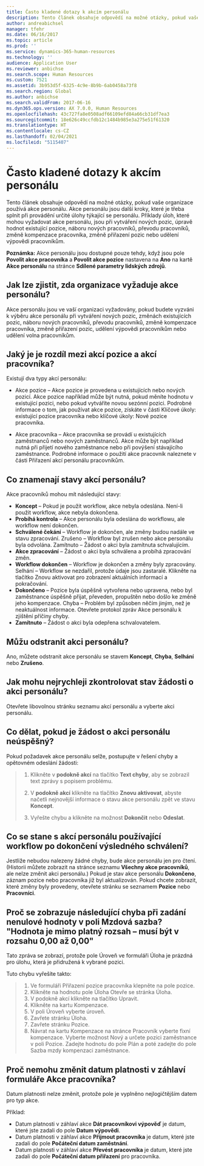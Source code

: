 ```yaml
---
title: Často kladené dotazy k akcím personálu
description: Tento článek obsahuje odpovědí na možné otázky, pokud vaše organizace používá akce personálu. Akce personálu jsou další kroky, které je třeba splnit při provádění určité úlohy týkající se personálu.
author: andreabichsel
manager: tfehr
ms.date: 06/16/2017
ms.topic: article
ms.prod: ''
ms.service: dynamics-365-human-resources
ms.technology: ''
audience: Application User
ms.reviewer: anbichse
ms.search.scope: Human Resources
ms.custom: 7521
ms.assetid: 3b953d5f-6325-4c9e-8b9b-6ab0458a73f8
ms.search.region: Global
ms.author: anbichse
ms.search.validFrom: 2017-06-16
ms.dyn365.ops.version: AX 7.0.0, Human Resources
ms.openlocfilehash: 43c727fa8e0508adf66109efd84a66cb31df7ea3
ms.sourcegitcommit: 18e626c49ccfdb12c1484b985e3a275e51f61320
ms.translationtype: HT
ms.contentlocale: cs-CZ
ms.lasthandoff: 02/04/2021
ms.locfileid: "5115407"
---
```

# <a name="personnel-actions-faq"></a>Často kladené dotazy k akcím personálu

Tento článek obsahuje odpovědí na možné otázky, pokud vaše organizace používá akce personálu. Akce personálu jsou další kroky, které je třeba splnit při provádění určité úlohy týkající se personálu. Příklady úloh, které mohou vyžadovat akce personálu, jsou při vytváření nových pozic, úpravě hodnot existující pozice, náboru nových pracovníků, převodu pracovníků, změně kompenzace pracovníka, změně přiřazení pozic nebo udělení výpovědi pracovníkům.

**Poznámka:** Akce personálu jsou dostupné pouze tehdy, když jsou pole **Povolit akce pracovníka** a **Povolit akce pozice** nastavena na **Ano** na kartě **Akce personálu** na stránce **Sdílené parametry lidských zdrojů**. 

## <a name="how-can-i-tell-if-my-organization-requires-personnel-actions"></a>Jak lze zjistit, zda organizace vyžaduje akce personálu?
Akce personálu jsou ve vaší organizaci vyžadovány, pokud budete vyzváni k výběru akce personálu při vytváření nových pozic, změnách existujících pozic, náboru nových pracovníků, převodu pracovníků, změně kompenzace pracovníka, změně přiřazení pozic, udělení výpovědi pracovníkům nebo udělení volna pracovníkům. 

## <a name="what-is-the-difference-between-a-position-action-and-a-worker-action"></a>Jaký je je rozdíl mezi akcí pozice a akcí pracovníka?
Existují dva typy akcí personálu:

- Akce pozice – Akce pozice je provedena u existujících nebo nových pozicí. Akce pozice například může být nutná, pokud měníte hodnotu v existující pozici, nebo pokud vytváříte novou sezónní pozici. Podrobné informace o tom, jak používat akce pozice, získáte v části Klíčové úkoly: existující pozice pracovníka nebo klíčové úkoly: Nové pozice pracovníka.

- Akce pracovníka – Akce pracovníka se provádí u existujících zaměstnanců nebo nových zaměstnanců. Akce může být například nutná při přijetí nového zaměstnance nebo při povýšení stávajícího zaměstnance. Podrobné informace o použití akce pracovník naleznete v části Přiřazení akcí personálu pracovníkům.

## <a name="what-do-the-statuses-of-the-personnel-actions-mean"></a>Co znamenají stavy akcí personálu?
Akce pracovníků mohou mít následující stavy:

- **Koncept** – Pokud je použit workflow, akce nebyla odeslána. Není-li použit workflow, akce nebyla dokončena.
- **Probíhá kontrola** – Akce personálu byla odeslána do workflowu, ale workflow není dokončen.
- **Schválené čekání** – Workflow je dokončen, ale změny budou nadále ve stavu zpracování. Zrušeno – Workflow byl zrušen nebo akce personálu byla odvolána. Zamítnuto – Žádost o akci byla zamítnuta schvalujícím.
- **Akce zpracování** – Žádost o akci byla schválena a probíhá zpracování změn.
- **Workflow dokončen** – Workflow je dokončen a změny byly zpracovány. Selhání – Workflow se nezdařil, protože údaje jsou zastaralé. Klikněte na tlačítko Znovu aktivovat pro zobrazení aktuálních informací a pokračování.
- **Dokončeno** – Pozice byla úspěšně vytvořena nebo upravena, nebo byl zaměstnance úspěšně přijat, převeden, propuštěn nebo došlo ke změně jeho kompenzace. Chyba – Problém byl způsoben něčím jiným, než je neaktuálnost informace. Otevřete protokol zpráv Akce personálu k zjištění příčiny chyby.
- **Zamítnuto** – Žádost o akci byla odepřena schvalovatelem.

## <a name="can-i-delete-a-personnel-action"></a>Můžu odstranit akci personálu?
Ano, můžete odstranit akce personálu se stavem **Koncept**, **Chyba**, **Selhání** nebo **Zrušeno**.

## <a name="what-is-the-fastest-way-to-check-the-status-of-a-personnel-action-request"></a>Jak mohu nejrychleji zkontrolovat stav žádosti o akci personálu?
Otevřete libovolnou stránku seznamu akcí personálu a vyberte akci personálu.

## <a name="what-should-i-do-if-a-personnel-action-request-fails"></a>Co dělat, pokud je žádost o akci personálu neúspěšný?
Pokud požadavek akce personálu selže, postupujte v řešení chyby a opětovném odeslání žádosti:

> 1. Klikněte v **podokně akcí** na tlačítko **Text chyby**, aby se zobrazil text zprávy s popisem problému.
> 
> 2. V **podokně akcí** klikněte na tlačítko **Znovu aktivovat**, abyste načetli nejnovější informace o stavu akce personálu zpět ve stavu **Koncept**.
> 
> 3. Vyřešte chybu a klikněte na možnost **Dokončit** nebo **Odeslat**.

## <a name="what-happens-to-a-personnel-action-that-uses-workflow-when-the-final-approval-is-completed"></a>Co se stane s akcí personálu používající workflow po dokončení výsledného schválení?
Jestliže nebudou nalezeny žádné chyby, bude akce personálu jen pro čtení. (Historii můžete zobrazit na stránce seznamu **Všechny akce pracovníků**, ale nelze změnit akci personálu.) Pokud je stav akce personálu **Dokončeno**, záznam pozice nebo pracovníka již byl aktualizován. Pokud chcete zobrazit, které změny byly provedeny, otevřete stránku se seznamem **Pozice** nebo **Pracovníci**.

## <a name="why-do-i-receive-the-following-error-when-i-enter-a-non-zero-value-in-the-pay-rate-field-the-value-is-out-of-its-valid-range--it-much-be-between-000-and-000"></a>Proč se zobrazuje následující chyba při zadání nenulové hodnoty v poli Mzdová sazba? "Hodnota je mimo platný rozsah – musí být v rozsahu 0,00 až 0,00"
Tato zpráva se zobrazí, protože pole Úroveň ve formuláři Úloha je prázdná pro úlohu, která je přidružená k vybrané pozici.

Tuto chybu vyřešíte takto:

> 1. Ve formuláři Přiřazení pozice pracovníka klepněte na pole pozice.  
> 2. Klikněte na hodnotu pole Úloha Otevře se stránka Úloha.
> 3. V podokně akcí klikněte na tlačítko Upravit.
> 4. Klikněte na kartu Kompenzace.
> 5. V poli Úroveň vyberte úroveň.
> 6. Zavřete stránku Úloha.
> 7. Zavřete stránku Pozice.
> 8. Návrat na kartu Kompenzace na stránce Pracovník vyberte fixní kompenzace.  Vyberte možnost Nový a určete pozici zaměstnance v poli Pozice.  Zadejte hodnotu do pole Plán a poté zadejte do pole Sazba mzdy kompenzaci zaměstnance.

## <a name="why-cant-i-change-the-effective-date-in-the-header-of-the-worker-action-form"></a>Proč nemohu změnit datum platnosti v záhlaví formuláře Akce pracovníka?
Datum platnosti nelze změnit, protože pole je vyplněno nejlogičtějším datem pro typ akce.

Příklad:

- Datum platnosti v záhlaví akce **Dát pracovníkovi výpověď** je datum, které jste zadali do pole **Datum výpovědi**.
- Datum platnosti v záhlaví akce **Přijmout pracovníka** je datum, které jste zadali do pole **Počáteční datum zaměstnání**.
- Datum platnosti v záhlaví akce **Převést pracovníka** je datum, které jste zadali do pole **Počáteční datum přiřazení** pro pracovníka.

